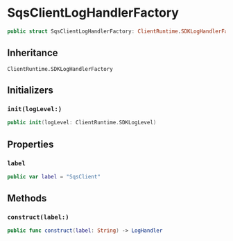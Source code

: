# SqsClientLogHandlerFactory

``` swift
public struct SqsClientLogHandlerFactory: ClientRuntime.SDKLogHandlerFactory 
```

## Inheritance

`ClientRuntime.SDKLogHandlerFactory`

## Initializers

### `init(logLevel:)`

``` swift
public init(logLevel: ClientRuntime.SDKLogLevel) 
```

## Properties

### `label`

``` swift
public var label = "SqsClient"
```

## Methods

### `construct(label:)`

``` swift
public func construct(label: String) -> LogHandler 
```
